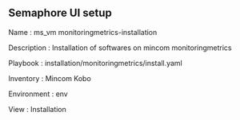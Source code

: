 

## Semaphore UI setup

Name         : ms_vm monitoringmetrics-installation

Description  : Installation of softwares on mincom monitoringmetrics

Playbook     : installation/monitoringmetrics/install.yaml

Inventory    : Mincom Kobo

Environment  : env

View         : Installation